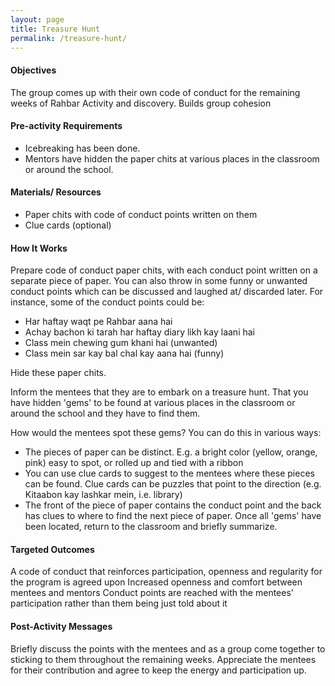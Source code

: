 ```yaml
---
layout: page
title: Treasure Hunt
permalink: /treasure-hunt/
---
```


#### Objectives
The group comes up with their own code of conduct for the remaining weeks of Rahbar
Activity and discovery. Builds group cohesion

#### Pre-activity Requirements
- Icebreaking has been done.
- Mentors have hidden the paper chits at various places in the classroom or around the school.

#### Materials/ Resources
- Paper chits with code of conduct points written on them
- Clue cards (optional)

#### How It Works
Prepare code of conduct paper chits, with each conduct point written on a separate piece of paper. You can also throw in some funny or unwanted conduct points which can be discussed and laughed at/ discarded later. For instance, some of the conduct points could be:

- Har haftay waqt pe Rahbar aana hai
- Achay bachon ki tarah har haftay diary likh kay laani hai
- Class mein chewing gum khani hai (unwanted)
- Class mein sar kay bal chal kay aana hai (funny)

Hide these paper chits.

Inform the mentees that they are to embark on a treasure hunt. That you have hidden 'gems' to be found at various places in the classroom or around the school and they have to find them.

How would the mentees spot these gems? You can do this in various ways:

- The pieces of paper can be distinct. E.g. a bright color (yellow, orange, pink) easy to spot, or rolled up and tied with a ribbon
- You can use clue cards to suggest to the mentees where these pieces can be found. Clue cards can be puzzles that point to the direction (e.g. Kitaabon kay lashkar mein, i.e. library)
- The front of the piece of paper contains the conduct point and the back has clues to where to find the next piece of paper.
Once all 'gems' have been located, return to the classroom and briefly summarize.

#### Targeted Outcomes
A code of conduct that reinforces participation, openness and regularity for the program is agreed upon
Increased openness and comfort between mentees and mentors
Conduct points are reached with the mentees' participation rather than them being just told about it

#### Post-Activity Messages
Briefly discuss the points with the mentees and as a group come together to sticking to them throughout the remaining weeks. Appreciate the mentees for their contribution and agree to keep the energy and participation up.
